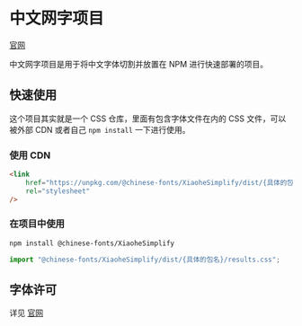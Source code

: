 # 中文网字项目

[官网](https://chinese-font.netlify.app)

中文网字项目是用于将中文字体切割并放置在 NPM 进行快速部署的项目。

## 快速使用

这个项目其实就是一个 CSS 仓库，里面有包含字体文件在内的 CSS 文件，可以被外部 CDN 或者自己 `npm install` 一下进行使用。

### 使用 CDN

```html
<link
    href="https://unpkg.com/@chinese-fonts/XiaoheSimplify/dist/{具体的包名}/results.css"
    rel="stylesheet"
/>
```

### 在项目中使用

```sh
npm install @chinese-fonts/XiaoheSimplify
```

```ts
import "@chinese-fonts/XiaoheSimplify/dist/{具体的包名}/results.css";
```

## 字体许可

详见 [官网](https://chinese-font.netlify.app/fonts/XiaoheSimplify)
